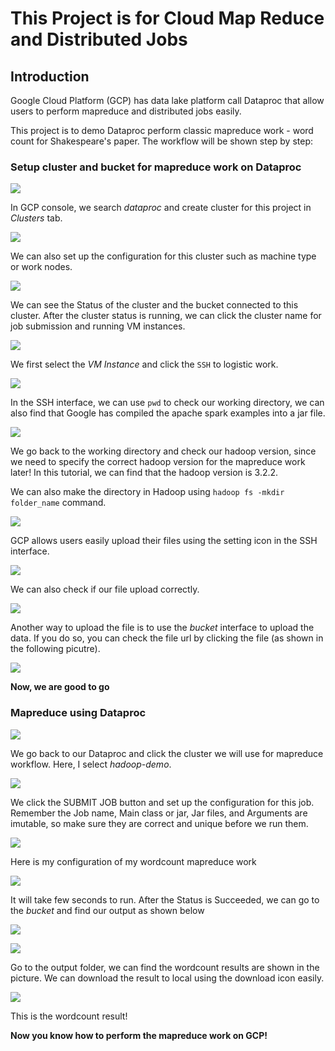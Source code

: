 # This Project is for Cloud Map Reduce and Distributed Jobs

## Introduction

Google Cloud Platform (GCP) has data lake platform call Dataproc that allow users to perform mapreduce and distributed jobs easily.

This project is to demo Dataproc perform classic mapreduce work - word count for Shakespeare's paper. The workflow will be shown step by step:

### Setup cluster and bucket for mapreduce work on Dataproc

![](/demopic/Picture1.png)

In GCP console, we search *dataproc* and create cluster for this project in *Clusters* tab. 

![](/demopic/Picture3.png)

We can also set up the configuration for this cluster such as machine type or work nodes.

![](/demopic/Picture4.png)

We can see the Status of the cluster and the bucket connected to this cluster. After the cluster status is running, we can click the cluster name for job submission and running VM instances.

![](/demopic/Picture5.png)

We first select the *VM Instance* and click the `SSH` to logistic work.

![](/demopic/Picture6.png)

In the SSH interface, we can use `pwd` to check our working directory, we can also find that Google has compiled the apache spark examples into a jar file.

![](/demopic/Picture7.png)

We go back to the working directory and check our hadoop version, since we need to specify the correct hadoop version for the mapreduce work later! In this tutorial, we can find that the hadoop version is 3.2.2.

We can also make the directory in Hadoop using `hadoop fs -mkdir folder_name` command.

![](/demopic/Picture8.png)

GCP allows users easily upload their files using the setting icon in the SSH interface.

![](/demopic/Picture9.png)

We can also check if our file upload correctly.

![](/demopic/Picture11.png)

Another way to upload the file is to use the *bucket* interface to upload the data. If you do so, you can check the file url by clicking the file (as shown in the following picutre).

![](/demopic/Picture14.png)


**Now, we are good to go**


### Mapreduce using Dataproc

![](/demopic/Picture10.png)

We go back to our Dataproc and click the cluster we will use for mapreduce workflow. Here, I select *hadoop-demo*.

![](/demopic/Picture15.png)

We click the SUBMIT JOB button and set up the configuration for this job. Remember the Job name, Main class or jar, Jar files, and Arguments are imutable, so make sure they are correct and unique before we run them.

![](/demopic/Picture16.png)

Here is my configuration of my wordcount mapreduce work

![](/demopic/Picture16.png)

It will take few seconds to run. After the Status is Succeeded, we can go to the *bucket* and find our output as shown below

![](/demopic/Picture18.png)

![](/demopic/Picture21.png)

Go to the output folder, we can find the wordcount results are shown in the picture. We can download the result to local using the download icon easily.

![](/demopic/Picture21.png)

This is the wordcount result!

**Now you know how to perform the mapreduce work on GCP!**
